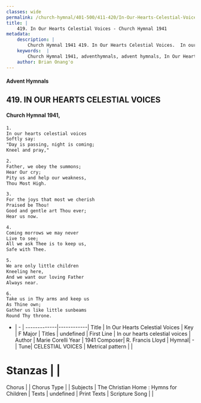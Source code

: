 ```yaml
---
classes: wide
permalink: /church-hymnal/401-500/411-420/In-Our-Hearts-Celestial-Voices/
title: |
    419. In Our Hearts Celestial Voices - Church Hymnal 1941
metadata:
    description: |
        Church Hymnal 1941 419. In Our Hearts Celestial Voices.  In our hearts celestial voices  Softly say:  "Day is passing, night is coming;  Kneel and pray," 
    keywords:  |
        Church Hymnal 1941, adventhymnals, advent hymnals, In Our Hearts Celestial Voices, In our hearts celestial voices. 
    author: Brian Onang'o
---
```


#### Advent Hymnals
## 419. IN OUR HEARTS CELESTIAL VOICES
####  Church Hymnal 1941,

```txt
1.
In our hearts celestial voices 
Softly say: 
"Day is passing, night is coming; 
Kneel and pray," 

2.
Father, we obey the summons; 
Hear Our cry; 
Pity us and help our weakness, 
Thou Most High. 

3.
For the joys that most we cherish 
Praised be Thou! 
Good and gentle art Thou ever; 
Hear us now. 

4.
Coming morrows we may never 
Live to see; 
All we ask Thee is to keep us, 
Safe with Thee. 

5.
We are only little children 
Kneeling here, 
And we want our loving Father 
Always near. 

6.
Take us in Thy arms and keep us 
As Thine own; 
Gather us like little sunbeams 
Round Thy throne.

```

- |   -  |
-------------|------------|
Title | In Our Hearts Celestial Voices |
Key | F Major |
Titles | undefined |
First Line | In our hearts celestial voices |
Author | Marie Corelli
Year | 1941
Composer| R. Francis Lloyd |
Hymnal|  - |
Tune| CELESTIAL VOICES |
Metrical pattern | |
# Stanzas |  |
Chorus |  |
Chorus Type |  |
Subjects | The Christian Home : Hymns for Children |
Texts | undefined |
Print Texts | 
Scripture Song |  |
    
